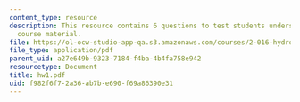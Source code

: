 ```yaml
---
content_type: resource
description: This resource contains 6 questions to test students understanding of
  course material.
file: https://ol-ocw-studio-app-qa.s3.amazonaws.com/courses/2-016-hydrodynamics-13-012-fall-2005/f982f6f72a36ab7be690f69a86390e31_hw1.pdf
file_type: application/pdf
parent_uid: a27e649b-9323-7184-f4ba-4b4fa758e942
resourcetype: Document
title: hw1.pdf
uid: f982f6f7-2a36-ab7b-e690-f69a86390e31
---
```

